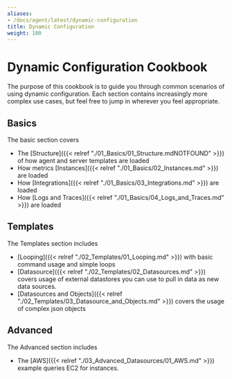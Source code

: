 ```yaml
---
aliases:
- /docs/agent/latest/dynamic-configuration
title: Dynamic Configuration
weight: 100
---
```


# Dynamic Configuration Cookbook

The purpose of this cookbook is to guide you through common scenarios of using dynamic configuration. Each section contains increasingly more complex use cases, but feel free to jump in wherever you feel appropriate.

## Basics

The basic section covers
- The [Structure]({{< relref "./01_Basics/01_Structure.mdNOTFOUND" >}}) of how agent and server templates are loaded
- How metrics [Instances]({{< relref "./01_Basics/02_Instances.md" >}}) are loaded
- How [Integrations]({{< relref "./01_Basics/03_Integrations.md" >}}) are loaded
- How [Logs and Traces]({{< relref "./01_Basics/04_Logs_and_Traces.md" >}}) are loaded

## Templates
The Templates section includes

- [Looping]({{< relref "./02_Templates/01_Looping.md" >}}) with basic command usage and simple loops
- [Datasource]({{< relref "./02_Templates/02_Datasources.md" >}}) covers usage of external datastores you can use to pull in data as new data sources.
- [Datasources and Objects]({{< relref "./02_Templates/03_Datasource_and_Objects.md" >}}) covers the usage of complex json objects

## Advanced
The Advanced section includes
- The [AWS]({{< relref "./03_Advanced_Datasources/01_AWS.md" >}}) example queries EC2 for instances.
